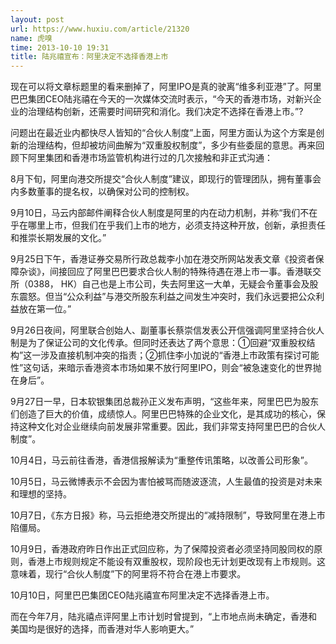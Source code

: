 ```yaml
---
layout: post
url: https://www.huxiu.com/article/21320
name: 虎嗅
time: 2013-10-10 19:31
title: 陆兆禧宣布：阿里决定不选择香港上市
---
```

现在可以将文章标题里的看来删掉了，阿里IPO是真的驶离“维多利亚港”了。阿里巴巴集团CEO陆兆禧在今天的一次媒体交流时表示，“今天的香港市场，对新兴企业的治理结构创新，还需要时间研究和消化。我们决定不选择在香港上市。”?

问题出在最近业内都快尽人皆知的“合伙人制度”上面，阿里方面认为这个方案是创新的治理结构，但却被坊间曲解为“双重股权制度”，多少有些委屈的意思。再来回顾下阿里集团和香港市场监管机构进行过的几次接触和非正式沟通：

8月下旬，阿里向港交所提交“合伙人制度”建议，即现行的管理团队，拥有董事会内多数董事的提名权，以确保对公司的控制权。

9月10日，马云内部邮件阐释合伙人制度是阿里的内在动力机制，并称“我们不在乎在哪里上市，但我们在乎我们上市的地方，必须支持这种开放，创新，承担责任和推崇长期发展的文化。”

9月25日下午，香港证券交易所行政总裁李小加在港交所网站发表文章《投资者保障杂谈》，间接回应了阿里巴巴要求合伙人制的特殊待遇在港上市一事。香港联交所（0388， HK）自己也是上市公司，失去阿里这一大单，无疑会令董事会及股东震怒。但当“公众利益”与港交所股东利益之间发生冲突时，我们永远要把公众利益放在第一位。”

9月26日夜间，阿里联合创始人、副董事长蔡崇信发表公开信强调阿里坚持合伙人制是为了保证公司的文化传承。但同时还表达了两个意思：①回避“双重股权结构”这一涉及直接机制冲突的指责；②抓住李小加说的“香港上市政策有探讨可能性”这句话，来暗示香港资本市场如果不放行阿里IPO，则会“被急速变化的世界抛在身后”。

9月27日一早，日本软银集团总裁孙正义发布声明，“这些年来，阿里巴巴为股东们创造了巨大的价值，成绩惊人。阿里巴巴特殊的企业文化，是其成功的核心，保持这种文化对企业继续向前发展非常重要。因此，我们非常支持阿里巴巴的合伙人制度”。

10月4日，马云前往香港，香港信报解读为“重整传讯策略，以改善公司形象”。

10月5日，马云微博表示不会因为害怕被骂而随波逐流，人生最值的投资是对未来和理想的坚持。

10月7日，《东方日报》称，马云拒绝港交所提出的“减持限制”，导致阿里在港上市陷僵局。

10月9日，香港政府昨日作出正式回应称，为了保障投资者必须坚持同股同权的原则，香港上市规则规定不能设有双重股权，现阶段也无计划更改现有上市规则。这意味着，现行“合伙人制度”下的阿里将不符合在港上市要求。

10月10日，阿里巴巴集团CEO陆兆禧宣布阿里决定不选择香港上市。

而在今年7月，陆兆禧点评阿里上市计划时曾提到，“上市地点尚未确定，香港和美国均是很好的选择，而香港对华人影响更大。”

